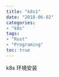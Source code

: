 ```yaml
---
title: "k8s1"
date: "2018-06-02"
categories:
- "k8s"
tags:
- "Rust"
- "Programing"
toc: true
---
```


k8s 环境安装